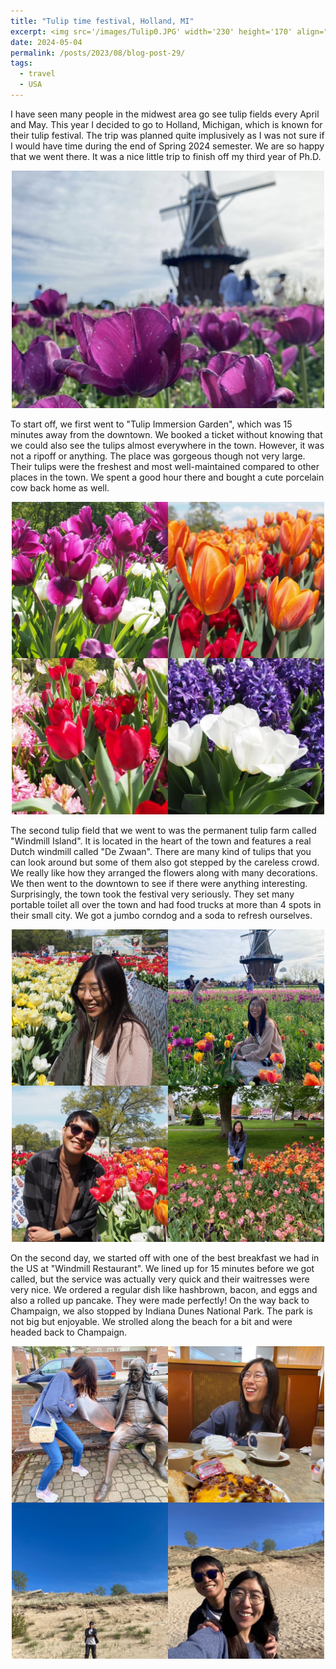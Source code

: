 ```yaml
---
title: "Tulip time festival, Holland, MI"
excerpt: <img src='/images/Tulip0.JPG' width='230' height='170' align="right" hspace="20"> I have seen many people in the midwest area go see tulip fields every April and May. This year I decided to go to Holland, Michigan, which is known for their tulip festival. The trip was planned quite implusively as I was not sure if I would have time during the end of Spring 2024 semester. We are so happy that we went there. It was a nice little trip to finish off my third year of Ph.D. 
date: 2024-05-04
permalink: /posts/2023/08/blog-post-29/
tags:
  - travel
  - USA
---
```


I have seen many people in the midwest area go see tulip fields every April and May. This year I decided to go to Holland, Michigan, which is known for their tulip festival. The trip was planned quite implusively as I was not sure if I would have time during the end of Spring 2024 semester. We are so happy that we went there. It was a nice little trip to finish off my third year of Ph.D. 

<p align="center">
  <img src="/images/Tulip0.JPG" width='500' height= '380'>
</p>

To start off, we first went to "Tulip Immersion Garden", which was 15 minutes away from the downtown. We booked a ticket without knowing that we could also see the tulips almost everywhere in the town. However, it was not a ripoff or anything. The place was gorgeous though not very large. Their tulips were the freshest and most well-maintained compared to other places in the town. We spent a good hour there and bought a cute porcelain cow back home as well. 

<p align="center">
  <img src="/images/Tulip1.JPG" width='500' height= '500'>
</p>

The second tulip field that we went to was the permanent tulip farm called "Windmill Island". It is located in the heart of the town and features a real Dutch windmill called "De Zwaan". There are many kind of tulips that you can look around but some of them also got stepped by the careless crowd. We really like how they arranged the flowers along with many decorations. We then went to the downtown to see if there were anything interesting. Surprisingly, the town took the festival very seriously. They set many portable toilet all over the town and had food trucks at more than 4 spots in their small city. We got a jumbo corndog and a soda to refresh ourselves.
<p align="center">
  <img src="/images/Tulip2.JPG" width='500' height= '500'>
</p>

On the second day, we started off with one of the best breakfast we had in the US at "Windmill Restaurant". We lined up for 15 minutes before we got called, but the service was actually very quick and their waitresses were very nice. We ordered a regular dish like hashbrown, bacon, and eggs and also a rolled up pancake. They were made perfectly! On the way back to Champaign, we also stopped by Indiana Dunes National Park. The park is not big but enjoyable. We strolled along the beach for a bit and were headed back to Champaign. 
<p align="center">
  <img src="/images/Tulip3.JPG" width='500' height= '500'>
</p>

